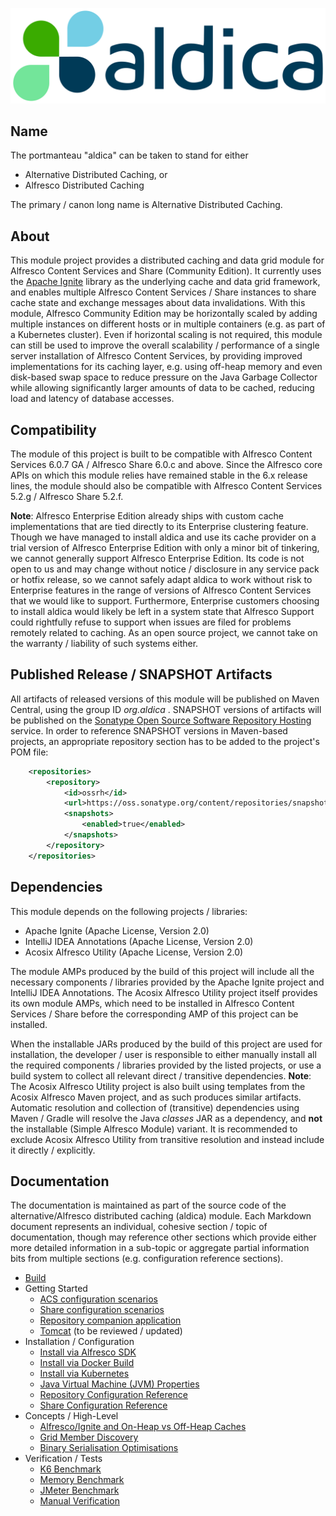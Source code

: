 ![aldica logo](./logo.png)

## Name

The portmanteau "aldica" can be taken to stand for either

- Alternative Distributed Caching, or
- Alfresco Distributed Caching

The primary / canon long name is Alternative Distributed Caching.

## About

This module project provides a distributed caching and data grid module for Alfresco Content Services and Share (Community Edition). It currently uses the [Apache Ignite](https://ignite.apache.org) library as the underlying cache and data grid framework, and enables multiple Alfresco Content Services / Share instances to share cache state and exchange messages about data invalidations. With this module, Alfresco Community Edition may be horizontally scaled by adding multiple instances on different hosts or in multiple containers (e.g. as part of a Kubernetes cluster). Even if horizontal scaling is not required, this module can still be used to improve the overall scalability / performance of a single server installation of Alfresco Content Services, by providing improved implementations for its caching layer, e.g. using off-heap memory and even disk-based swap space to reduce pressure on the Java Garbage Collector while allowing significantly larger amounts of data to be cached, reducing load and latency of database accesses.

## Compatibility

The module of this project is built to be compatible with Alfresco Content Services 6.0.7 GA / Alfresco Share 6.0.c and above. Since the Alfresco core APIs on which this module relies have remained stable in the 6.x release lines, the module should also be compatible with Alfresco Content Services 5.2.g / Alfresco Share 5.2.f.

**Note**: Alfresco Enterprise Edition already ships with custom cache implementations that are tied directly to its Enterprise clustering feature. Though we have managed to install aldica and use its cache provider on a trial version of Alfresco Enterprise Edition with only a minor bit of tinkering, we cannot generally support Alfresco Enterprise Edition. Its code is not open to us and may change without notice / disclosure in any service pack or hotfix release, so we cannot safely adapt aldica to work without risk to Enterprise features in the range of versions of Alfresco Content Services that we would like to support. Furthermore, Enterprise customers choosing to install aldica would likely be left in a system state that Alfresco Support could rightfully refuse to support when issues are filed for problems remotely related to caching. As an open source project, we cannot take on the warranty / liability of such systems either.

## Published Release / SNAPSHOT Artifacts

All artifacts of released versions of this module will be published on Maven Central, using the group ID _org.aldica_ . SNAPSHOT versions of artifacts will be published on the [Sonatype Open Source Software Repository Hosting](https://oss.sonatype.org) service. In order to reference SNAPSHOT versions in Maven-based projects, an appropriate repository section has to be added to the project's POM file:

```xml
    <repositories>
        <repository>
            <id>ossrh</id>
            <url>https://oss.sonatype.org/content/repositories/snapshots</url>
            <snapshots>
                <enabled>true</enabled>
            </snapshots>
        </repository>
    </repositories>
```

## Dependencies

This module depends on the following projects / libraries:

- Apache Ignite (Apache License, Version 2.0)
- IntelliJ IDEA Annotations (Apache License, Version 2.0)
- Acosix Alfresco Utility (Apache License, Version 2.0)

The module AMPs produced by the build of this project will include all the necessary components / libraries provided by the Apache Ignite project and IntelliJ IDEA Annotations. The Acosix Alfresco Utility project itself provides its own module AMPs, which need to be installed in Alfresco Content Services / Share before the corresponding AMP of this project can be installed.

When the installable JARs produced by the build of this project are used for installation, the developer / user is responsible to either manually install all the required components / libraries provided by the listed projects, or use a build system to collect all relevant direct / transitive dependencies.
**Note**: The Acosix Alfresco Utility project is also built using templates from the Acosix Alfresco Maven project, and as such produces similar artifacts. Automatic resolution and collection of (transitive) dependencies using Maven / Gradle will resolve the Java *classes* JAR as a dependency, and **not** the installable (Simple Alfresco Module) variant. It is recommended to exclude Acosix Alfresco Utility from transitive resolution and instead include it directly / explicitly.

## Documentation

The documentation is maintained as part of the source code of the alternative/Alfresco distributed caching (aldica) module. Each Markdown document represents an individual, cohesive section / topic of documentation, though may reference other sections which provide either more detailed information in a sub-topic or aggregate partial information bits from multiple sections (e.g. configuration reference sections).

- [Build](./docs/Build.md)
- Getting Started
    - [ACS configuration scenarios](./docs/GettingStarted-ACS-Scenarios.md)
    - [Share configuration scenarios](./docs/GettingStarted-Share-Scenarios.md)
    - [Repository companion application](./docs/GettingStarted-Companion-App.md) 
    - [Tomcat](./docs/GettingStarted-Tomcat.md) (to be reviewed / updated)
- Installation / Configuration
    - [Install via Alfresco SDK](./docs/Installation-SDK4.md)
    - [Install via Docker Build](./docs/Installation-Docker.md)
    - [Install via Kubernetes](./docs/Installation-Kubernetes.md)
    - [Java Virtual Machine (JVM) Properties](./docs/Configuration-JVMProperties.md)
    - [Repository Configuration Reference](./docs/Configuration-RepoReference.md)
    - [Share Configuration Reference](./docs/Configuration-ShareReference.md)
- Concepts / High-Level
    - [Alfresco/Ignite and On-Heap vs Off-Heap Caches](./Concept-Caches.md)
    - [Grid Member Discovery](./docs/Concept-GridMemberDiscovery.md)
    - [Binary Serialisation Optimisations](./docs/Concept-BinarySerialiser.md)
- Verification / Tests
    - [K6 Benchmark](./docs/Test-K6.md)
    - [Memory Benchmark](./docs/Test-Memory-BM.md)
    - [JMeter Benchmark](./docs/Test-JMeter.md)
    - [Manual Verification](./docs/Test-Manual.md)